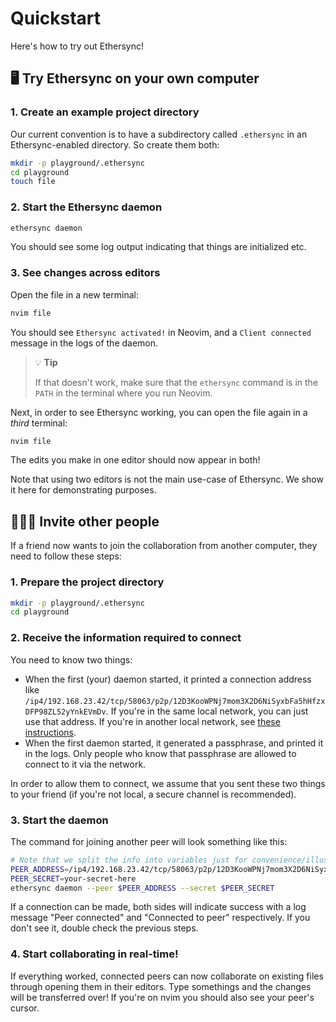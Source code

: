 # Quickstart

Here's how to try out Ethersync!

## 🖥 Try Ethersync on your own computer

### 1. Create an example project directory

Our current convention is to have a subdirectory called `.ethersync` in an Ethersync-enabled directory. So create them both:

```bash
mkdir -p playground/.ethersync
cd playground
touch file
```

### 2. Start the Ethersync daemon

```bash
ethersync daemon
```

You should see some log output indicating that things are initialized etc.

### 3. See changes across editors

Open the file in a new terminal:

```bash
nvim file
```

You should see `Ethersync activated!` in Neovim, and a `Client connected` message in the logs of the daemon.

> 💡 **Tip**
>
> If that doesn't work, make sure that the `ethersync` command is in the `PATH` in the terminal where you run Neovim.

Next, in order to see Ethersync working, you can open the file again in a *third* terminal:

```bash
nvim file
```
The edits you make in one editor should now appear in both!

Note that using two editors is not the main use-case of Ethersync. We show it here for demonstrating purposes.


## 🧑‍🤝‍🧑 Invite other people

If a friend now wants to join the collaboration from another computer, they need to follow these steps:

### 1. Prepare the project directory

```bash
mkdir -p playground/.ethersync
cd playground
```

### 2. Receive the information required to connect

You need to know two things:

- When the first (your) daemon started, it printed a connection address like `/ip4/192.168.23.42/tcp/58063/p2p/12D3KooWPNj7mom3X2D6NiSyxbFa5hHfzxDFP98ZL52yYnkEVmDv`. If you're in the same local network, you can just use that address. If you're in another local network, see [these instructions](./use-cases/pair-programming.md).
- When the first daemon started, it generated a passphrase, and printed it in the logs. Only people who know that passphrase are allowed to connect to it via the network.

In order to allow them to connect, we assume that you sent these two things to your friend (if you're not local, a secure channel is recommended).

### 3. Start the daemon

The command for joining another peer will look something like this:

```bash
# Note that we split the info into variables just for convenience/illustration
PEER_ADDRESS=/ip4/192.168.23.42/tcp/58063/p2p/12D3KooWPNj7mom3X2D6NiSyxbFa5hHfzxDFP98ZL52yYnkEVmDv
PEER_SECRET=your-secret-here
ethersync daemon --peer $PEER_ADDRESS --secret $PEER_SECRET
```

If a connection can be made, both sides will indicate success with a log message "Peer connected" and "Connected to peer" respectively. If you don't see it, double check the previous steps.

### 4. Start collaborating in real-time!

If everything worked, connected peers can now collaborate on existing files through opening them in their editors.
Type somethings and the changes will be transferred over!
If you're on nvim you should also see your peer's cursor.
